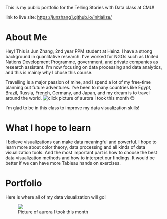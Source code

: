 
This is my public portfolio for the Telling Stories with Data class at CMU!

link to live site: https://junzhang1.github.io/initialize/

# **About Me**
Hey! This is Jun Zhang, 2nd year PPM student at Heinz. I have a strong background in quanlitative research. I've worked for NGOs such as United Nations Development Programme, government, and private companies as research assistant. I'm now focusing on data processing and data analytics, and this is mainly why I chose this course.

Travelling is a major passion of mine, and I spend a lot of my free-time planning out future adventures. I've been to many countries like  Egypt, Brazil, Russia, French, Germany, and Japan, and my dream is to travel around the world.
![click](http://oi63.tinypic.com/25qduah.jpg)
picture of aurora I took this month :blush:


I'm glad to be in this class to improve my data visualization skills!

# **What I hope to learn**
I believe visualizations can make data meaningful and powerful. I hope to learn more about color theory, data processing and all kinds of data visualization tools. And the most important part is how to choose the best data visualization methods and how to interpret our findings. It would be better if we can have more Tableau hands on exercises.


# **Portfolio**
Here is where all of my data visualization will go!


<div class="container">
  <div class="subcontainer">
    <figure>
      <img  src="http://oi63.tinypic.com/25qduah.jpg"/>
      <figcaption style="vertical-align:middle"> Picture of aurora I took this month</figcaption>
    </figure>
  </div>
</div>
